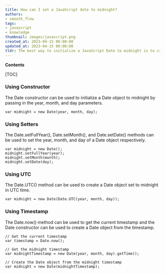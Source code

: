 ```yaml
---
title: How can I set a JavaScript date to midnight?
authors:
- smooth_flow
tags:
- javascript
- knowledge
thumbnail: images/javascript.png
created_at: 2023-04-15 00:00:00
updated_at: 2023-04-15 00:00:00
tldr: The best way to initialize a JavaScript Date to midnight is to create a Date object with the arguments of the year, month, and day set to the desired date.
---
```


**Contents**

[TOC]

### Using Constructor

The Date constructor can be used to initialize a Date object to midnight by passing in the year, month, and day parameters. 

```
var midnight = new Date(year, month, day);
```

### Using Setters

The Date.setFullYear(), Date.setMonth(), and Date.setDate() methods can be used to set the year, month, and day of a Date object respectively. 

```
var midnight = new Date();
midnight.setFullYear(year);
midnight.setMonth(month);
midnight.setDate(day);
```

### Using UTC

The Date.UTC() method can be used to create a Date object set to midnight in UTC time. 

```
var midnight = new Date(Date.UTC(year, month, day));
```

### Using Timestamp

The Date.now() method can be used to get the current timestamp and the Date constructor can be used to create a Date object from the timestamp. 

```
// Get the current timestamp
var timestamp = Date.now();

// Get the midnight timestamp
var midnightTimestamp = new Date(year, month, day).getTime();

// Create the Date object from the midnight timestamp
var midnight = new Date(midnightTimestamp);
```
